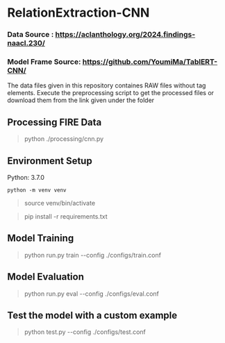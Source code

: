 # RelationExtraction-CNN

### Data Source : https://aclanthology.org/2024.findings-naacl.230/

### Model Frame Source: https://github.com/YoumiMa/TablERT-CNN/

The data files given in this repository containes RAW files without tag elements. Execute the preprocessing script to get the processed files or download them from the link given under the folder

## Processing FIRE Data

> python ./processing/cnn.py 


## Environment Setup

Python: 3.7.0

```
python -m venv venv
```

> source venv/bin/activate

> pip install -r requirements.txt


## Model Training

> python run.py train --config ./configs/train.conf

## Model Evaluation

> python run.py eval --config ./configs/eval.conf

## Test the model with a custom example

> python test.py --config ./configs/test.conf
